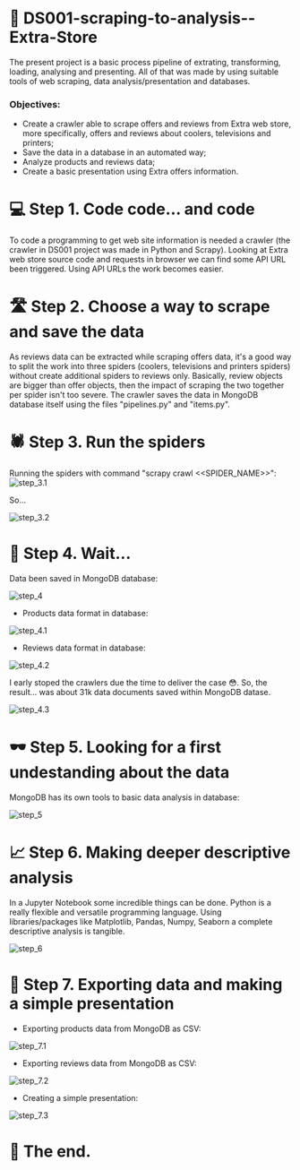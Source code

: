 # :tada: DS001-scraping-to-analysis--Extra-Store

The present project is a basic process pipeline of extrating, transforming, loading, analysing and presenting. All of that was made by using suitable tools of web scraping, data analysis/presentation and databases.

### Objectives:
- Create a crawler able to scrape offers and reviews from Extra web store, more specifically, offers and reviews about coolers, televisions and printers;
- Save the data in a database in an automated way;
- Analyze products and reviews data;
- Create a basic presentation using Extra offers information.


# :computer: Step 1. Code code... and code

To code a programming to get web site information is needed a crawler (the crawler in DS001 project was made in Python and Scrapy).
Looking at Extra web store source code and requests in browser we can find some API URL been triggered. Using API URLs the work becomes easier.

# :motorway: Step 2. Choose a way to scrape and save the data

As reviews data can be extracted while scraping offers data, it's a good way to split the work into three spiders (coolers, televisions and printers spiders) without create additional spiders to reviews only. Basically, review objects are bigger than offer objects, then the impact of scraping the two together per spider isn't too severe.
The crawler saves the data in MongoDB database itself using the files "pipelines.py" and "items.py".

# :spider: Step 3. Run the spiders

Running the spiders with command "scrapy crawl <<SPIDER_NAME>>":
![step_3.1](https://github.com/GabrielMotaBLima/DS001-scraping-to-analysis--Extra-Store/blob/main/images/step_1%20-%20open%20terminals%20and%20type%20scrapy%20crawl%20commands.png)

So...

![step_3.2](https://github.com/GabrielMotaBLima/DS001-scraping-to-analysis--Extra-Store/blob/main/images/step_2%20-%20execute%20the%20code%20and%20wait%20the%20scrape%20untill%20the%20end.png)

# :floppy_disk: Step 4. Wait...

Data been saved in MongoDB database:

![step_4](https://github.com/GabrielMotaBLima/DS001-scraping-to-analysis--Extra-Store/blob/main/images/step_5%20-%20products%20been%20saved.png)

- Products data format in database:

![step_4.1](https://github.com/GabrielMotaBLima/DS001-scraping-to-analysis--Extra-Store/blob/main/images/step_2.1%20-%20products%20format%20in%20database.png)

- Reviews data format in database:

![step_4.2](https://github.com/GabrielMotaBLima/DS001-scraping-to-analysis--Extra-Store/blob/main/images/step_2.2%20-%20reviews%20format%20in%20database.png)

I early stoped the crawlers due the time to deliver the case :flushed:. So, the result... was about 31k data documents saved within MongoDB datase.

![step_4.3](https://github.com/GabrielMotaBLima/DS001-scraping-to-analysis--Extra-Store/blob/main/images/step_7.1%20-%20MongoDB%20at%20final.png)

# :dark_sunglasses: Step 5. Looking for a first undestanding about the data

MongoDB has its own tools to basic data analysis in database:

![step_5](https://github.com/GabrielMotaBLima/DS001-scraping-to-analysis--Extra-Store/blob/main/images/step_7.2%20-%20MongoDB%20basic%20descriptive%20analysis.png)

# :chart_with_upwards_trend: Step 6. Making deeper descriptive analysis

In a Jupyter Notebook some incredible things can be done. Python is a really flexible and versatile programming language. Using libraries/packages like Matplotlib, Pandas, Numpy, Seaborn a complete descriptive analysis is tangible.

![step_6](https://github.com/GabrielMotaBLima/DS001-scraping-to-analysis--Extra-Store/blob/main/images/step_10%20-%20Using%20jupyter%20to%20deeper%20analysis.png)

# :art: Step 7. Exporting data and making a simple presentation

- Exporting products data from MongoDB as CSV:

![step_7.1](https://github.com/GabrielMotaBLima/DS001-scraping-to-analysis--Extra-Store/blob/main/images/step_8.1%20-%20Exporting%20results%20to%20project%20folder.png)

- Exporting reviews data from MongoDB as CSV:

![step_7.2](https://github.com/GabrielMotaBLima/DS001-scraping-to-analysis--Extra-Store/blob/main/images/step_8.2%20-%20Exporting%20results%20to%20project%20folder.png)

- Creating a simple presentation:

![step_7.3](https://github.com/GabrielMotaBLima/DS001-scraping-to-analysis--Extra-Store/blob/main/images/step_9%20-%20joining%20products%20and%20review%20to%20presentation.png)

# :rocket: The end.
